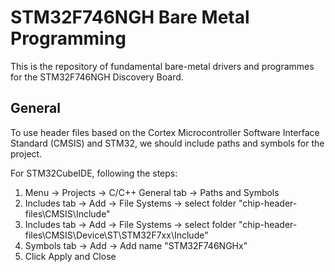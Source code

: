 # STM32F746NGH Bare Metal Programming

This is the repository of fundamental bare-metal drivers and programmes for the STM32F746NGH Discovery Board. 


## General

To use header files based on the Cortex Microcontroller Software Interface Standard (CMSIS) and STM32, we should include paths and symbols for the project.

For STM32CubeIDE, following the steps:
 1. Menu -> Projects -> C/C++ General tab -> Paths and Symbols
 2. Includes tab -> Add -> File Systems -> select folder "chip-header-files\CMSIS\Include"
 3. Includes tab -> Add -> File Systems -> select folder "chip-header-files\CMSIS\Device\ST\STM32F7xx\Include"
 4. Symbols tab -> Add -> Add name "STM32F746NGHx"
 5. Click Apply and Close